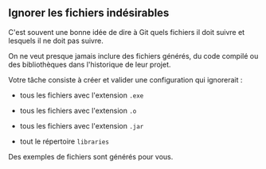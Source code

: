 ## Ignorer les fichiers indésirables

C'est souvent une bonne idée de dire à Git quels fichiers il doit suivre et lesquels il ne doit pas suivre. 

On ne veut presque jamais inclure des fichiers générés, du code compilé ou des bibliothèques dans l'historique de leur projet.

Votre tâche consiste à créer et valider une configuration qui ignorerait :
 
* tous les fichiers avec l'extension `.exe`
 
* tous les fichiers avec l'extension `.o`
 
* tous les fichiers avec l'extension `.jar`
 
* tout le répertoire `libraries`

Des exemples de fichiers sont générés pour vous.
